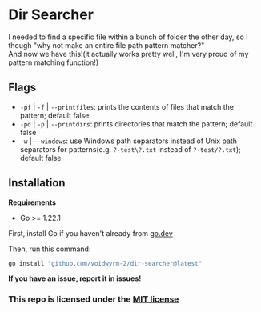 # Dir Searcher
I needed to find a specific file within a bunch of folder the other day, so I though "why not make an entire file path pattern matcher?"<br>
And now we have this!(it actually works pretty well, I'm very proud of my pattern matching function!)

## Flags
* `-pf` | `-f` | `--printfiles`: prints the contents of files that match the pattern; default false
* `-pd` | `-p` | `--printdirs`: prints directories that match the pattern; default false
* `-w` | `--windows`: use Windows path separators instead of Unix path separators for patterns(e.g. `?-test\?.txt` instead of `?-test/?.txt`); default false<!--only use this one if you're a weirdo-->

## Installation
**Requirements**
* Go >= 1.22.1

First, install Go if you haven't already from [go.dev](go.dev)

Then, run this command:
```sh
go install "github.com/voidwyrm-2/dir-searcher@latest"
```
**If you have an issue, report it in issues!**

### This repo is licensed under the [MIT license](./LICENSE)